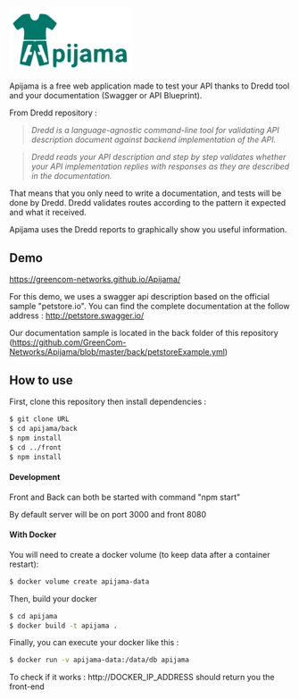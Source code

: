 <img src="https://github.com/GreenCom-Networks/Apijama/blob/master/front/src/images/apijama.png" width="220">

Apijama is a free web application made to test your API thanks to Dredd tool and your documentation (Swagger or API Blueprint).

From Dredd repository :
> *Dredd is a language-agnostic command-line tool for validating
API description document against backend implementation of the API.*

> *Dredd reads your API description and step by step validates whether 
your API implementation replies with responses as they are described 
in the documentation.*

That means that you only need to write a documentation, and tests will be done by Dredd.
Dredd validates routes according to the pattern it expected and what it received.

Apijama uses the Dredd reports to graphically show you useful information.

## Demo

https://greencom-networks.github.io/Apijama/

For this demo, we uses a swagger api description based on the official sample "petstore.io".
You can find the complete documentation at the follow address : http://petstore.swagger.io/

Our documentation sample is located in the back folder of this repository (https://github.com/GreenCom-Networks/Apijama/blob/master/back/petstoreExample.yml)


## How to use

First, clone this repository then install dependencies :

``` sh
$ git clone URL
$ cd apijama/back
$ npm install
$ cd ../front
$ npm install
```

#### Development

Front and Back can both be started with command "npm start"

By default server will be on port 3000 and front 8080

#### With Docker

You will need to create a docker volume (to keep data after a container restart):

``` sh
$ docker volume create apijama-data
```

Then, build your docker 

``` sh
$ cd apijama
$ docker build -t apijama .
```

Finally, you can execute your docker like this : 

``` sh
$ docker run -v apijama-data:/data/db apijama
```

To check if it works : http://DOCKER_IP_ADDRESS should return you the front-end

